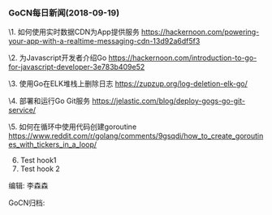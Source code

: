 ### GoCN每日新闻(2018-09-19)



\1. 如何使用实时数据CDN为App提供服务 <https://hackernoon.com/powering-your-app-with-a-realtime-messaging-cdn-13d92a6df5f3>

\2. 为Javascript开发者介绍Go <https://hackernoon.com/introduction-to-go-for-javascript-developer-3e783b409e52>

\3. 使用Go在ELK堆栈上删除日志 <https://zupzup.org/log-deletion-elk-go/>

\4. 部署和运行Go Git服务 <https://jelastic.com/blog/deploy-gogs-go-git-service/>

\5. 如何在循环中使用代码创建goroutine <https://www.reddit.com/r/golang/comments/9gsqdi/how_to_create_goroutines_with_tickers_in_a_loop/>

6. Test hook1
7. Test hook 2



编辑: 李森森

GoCN归档: